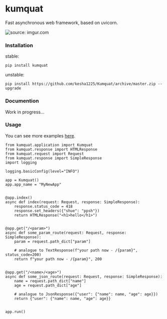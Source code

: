 # kumquat

Fast asynchronous web framework, based on uvicorn.
  
<img src="https://i.imgur.com/goXLUNU.png" title="source: imgur.com" />


### Installation

stable:
```
pip install kumquat
```

unstable:
```
pip install https://github.com/kesha1225/Kumquat/archive/master.zip --upgrade
```

### Documention

Work in progress...


### Usage

You can see more examples [here](https://github.com/kesha1225/Kumquat/examples).

```python3
from kumquat.application import Kumquat
from kumquat.response import HTMLResponse
from kumquat.request import Request
from kumquat.response import SimpleResponse
import logging

logging.basicConfig(level="INFO")

app = Kumquat()
app.app_name = "MyNewApp"


@app.index()
async def index(request: Request, response: SimpleResponse):
    response.status_code = 418
    response.set_headers({"shue": "ppsh"})
    return HTMLResponse("<h1>hello</h1>")


@app.get("/<param>")
async def some_param_route(request: Request, response: SimpleResponse):
    param = request.path_dict["param"]
    
    # analogue to TextResponse(f"your path now - /{param}", status_code=200)
    return f"your path now - /{param}", 200


@app.get("/<name>/<age>")
async def some_json_route(request: Request, response: SimpleResponse):
    name = request.path_dict["name"]
    age = request.path_dict["age"]
    
    # analogue to JsonResponse({"user": {"name": name, "age": age}})
    return {"user": {"name": name, "age": age}}


app.run()
```
